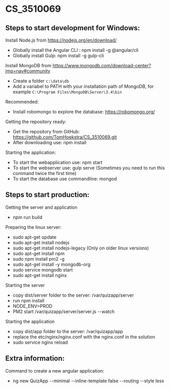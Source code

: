 # CS_3510069

## Steps to start development for Windows:

Install Node.js from https://nodejs.org/en/download/
* Globally install the Angular CLI : npm install -g @angular/cli
* Globally install Gulp: npm install -g gulp-cli

Install MongoDB from https://www.mongodb.com/download-center?jmp=nav#community
* Create a folder `c:\data\db`
* Add a variabel to PATH with your installation path of MongoDB, for example `C:\Program Files\MongoDB\Server\3.4\bin`

Recommended: 
* Install robomongo to explore the database: https://robomongo.org/

Getting the repository ready:
* Get the repository from GitHub: https://github.com/TomHoekstra/CS_3510069.git
* After downloading use: npm install

Starting the application: 
* To start the webapplication use: npm start
* To start the webserver use: gulp serve (Sometimes you need to run this command twice the first time)
* To start the database use commandline: mongod

## Steps to start production:

Getting the server and application
* npm run build

Preparing the linux server:
* sudo apt-get update
* sudo apt-get install nodejs
* sudo apt-get install nodejs-legacy (Only on older linux versions)
* sudo apt-get install npm
* sudo npm install pm2 -g
* sudo apt-get install -y mongodb-org
* sudo service mongodb start
* sudo apt-get install nginx

Starting the server
* copy dist/server folder to the server: /var/quizapp/server
* run npm install
* NODE_ENV=PROD
* PM2 start /var/quizapp/server/server.js --watch

Starting the application
* copy dist/app folder to the server: /var/quizapp/app
* replace the etc/nginx/nginx.conf with the nginx.conf in the solution
* sudo service nginx reload

## Extra information: 
Command to create a new angular application:
* ng new QuizApp --minimal --inline-template false --routing --style less
